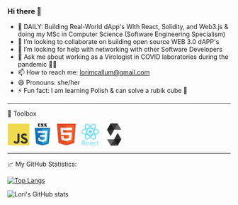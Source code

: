 ### Hi there 👋

- 🌱 DAILY: Building Real-World dApp's With React, Solidity, and Web3.js & doing my MSc in Computer Science (Software Engineering Specialism)
- 👯 I’m looking to collaborate on building open source WEB 3.0 dAPP's
- 🤔 I’m looking for help with networking with other Software Developers 
- 💬 Ask me about working as a Virologist in COVID laboratories during the pandemic 🦸‍♀️
- 📫 How to reach me: lorimcallum@gmail.com
- 😄 Pronouns: she/her
- ⚡ Fun fact: I am learning Polish & can solve a rubik cube 🥇 

<hr></hr>

🧰 Toolbox

<img src="https://github.com/devicons/devicon/blob/master/icons/javascript/javascript-original.svg" alt="Css Logo" with="50" height="50"/> 

<img src="https://github.com/devicons/devicon/blob/master/icons/css3/css3-original-wordmark.svg" alt="JavaScript Logo" with="50" height="50"/> 

<img src="https://github.com/devicons/devicon/blob/master/icons/html5/html5-original.svg" alt="Hmtl Logo" with="50" height="50"/> 

<img src="https://github.com/devicons/devicon/blob/master/icons/react/react-original-wordmark.svg" alt="React Logo" with="50" height="50"/> 

<img src="https://github.com/devicons/devicon/blob/master/icons/solidity/solidity-original.svg" alt="solidity Logo" with="50" height="50"/>


---
<g-emoji class="g-emoji" alias="chart_with_upwards_trend" fallback-src="https://github.githubassets.com/images/icons/emoji/unicode/1f4c8.png">📈</g-emoji> My GitHub Statistics:

[![Top Langs](https://github-readme-stats.vercel.app/api/top-langs/?username=loricallum&theme=radical&layout=compact)](https://github.com/loricallum/github-readme-stats)

![Lori's GitHub stats](https://github-readme-stats.vercel.app/api?username=loricallum&show_icons=true&theme=radical)
